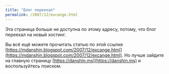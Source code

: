 ```yaml
---
title: "Блог переехал"
permalink: /2007/12/excange.html
---
```

Эта страница больше не доступна по этому адресу, потому, что блог переехал на новый хостинг.

Вы всё ещё можете прочитать статью по этой ссылке [https://mdanshin.blogspot.com/2007/12/excange.html](https://mdanshin.blogspot.com/2007/12/excange.html). Но лучше зайдите на главную страницу [https://danshin.ms](https://danshin.ms) и воспользуйтесь поиском.